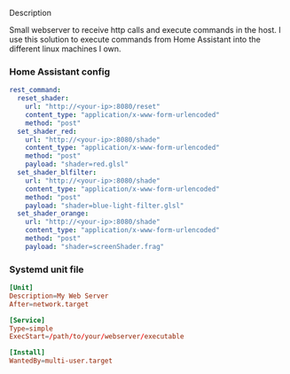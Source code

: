 Description

Small webserver to receive http calls and execute commands in the host. I use this solution to execute commands from Home Assistant into the different linux machines I own.

### Home Assistant config

```yaml
rest_command:
  reset_shader:
    url: "http://<your-ip>:8080/reset"
    content_type: "application/x-www-form-urlencoded"
    method: "post"
  set_shader_red:
    url: "http://<your-ip>:8080/shade"
    content_type: "application/x-www-form-urlencoded"
    method: "post"
    payload: "shader=red.glsl"
  set_shader_blfilter:
    url: "http://<your-ip>:8080/shade"
    content_type: "application/x-www-form-urlencoded"
    method: "post"
    payload: "shader=blue-light-filter.glsl"
  set_shader_orange:
    url: "http://<your-ip>:8080/shade"
    content_type: "application/x-www-form-urlencoded"
    method: "post"
    payload: "shader=screenShader.frag"
```

### Systemd unit file 
```toml
[Unit]
Description=My Web Server
After=network.target

[Service]
Type=simple
ExecStart=/path/to/your/webserver/executable

[Install]
WantedBy=multi-user.target
```
